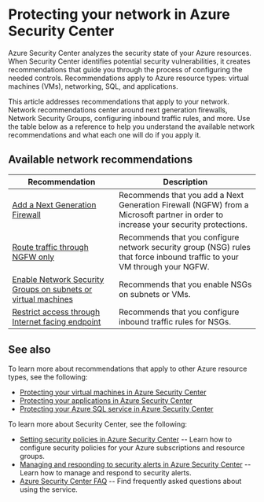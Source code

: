 <properties
   pageTitle="Protecting your network in Azure Security Center  | Microsoft Azure"
   description="This document addresses recommendations in Azure Security Center that help you protect your Azure network and stay in compliance with security policies."
   services="security-center"
   documentationCenter="na"
   authors="TerryLanfear"
   manager="MBaldwin"
   editor=""/>

<tags
   ms.service="security-center"
   ms.devlang="na"
   ms.topic="article"
   ms.tgt_pltfrm="na"
   ms.workload="na"
   ms.date="08/04/2016"
   ms.author="terrylan"/>

# <a name="protecting-your-network-in-azure-security-center"></a>Protecting your network in Azure Security Center

Azure Security Center analyzes the security state of your Azure resources. When Security Center identifies potential security vulnerabilities, it creates recommendations that guide you through the process of configuring the needed controls.  Recommendations apply to Azure resource types: virtual machines (VMs), networking, SQL, and applications.

This article addresses recommendations that apply to your network.  Network recommendations center around next generation firewalls, Network Security Groups, configuring inbound traffic rules, and more.  Use the table below as a reference to help you understand the available network recommendations and what each one will do if you apply it.

## <a name="available-network-recommendations"></a>Available network recommendations

|Recommendation|Description|
|-----|-----|
|[Add a Next Generation Firewall](security-center-add-next-generation-firewall.md)|Recommends that you add a Next Generation Firewall (NGFW) from a Microsoft partner in order to increase your security protections.|
|[Route traffic through NGFW only](security-center-add-next-generation-firewall.md#route-traffic-through-ngfw-only)|Recommends that you configure network security group (NSG) rules that force inbound traffic to your VM through your NGFW.|
|[Enable Network Security Groups on subnets or virtual machines](security-center-enable-network-security-groups.md)|Recommends that you enable NSGs on subnets or VMs.|
|[Restrict access through Internet facing endpoint](security-center-restrict-access-through-internet-facing-endpoints.md)|Recommends that you configure inbound traffic rules for NSGs.|

## <a name="see-also"></a>See also

To learn more about recommendations that apply to other Azure resource types, see the following:

- [Protecting your virtual machines in Azure Security Center](security-center-virtual-machine-recommendations.md)
- [Protecting your applications in Azure Security Center](security-center-application-recommendations.md)
- [Protecting your Azure SQL service in Azure Security Center](security-center-sql-service-recommendations.md)

To learn more about Security Center, see the following:

- [Setting security policies in Azure Security Center](security-center-policies.md) -- Learn how to configure security policies for your Azure subscriptions and resource groups.
- [Managing and responding to security alerts in Azure Security Center](security-center-managing-and-responding-alerts.md) -- Learn how to manage and respond to security alerts.
- [Azure Security Center FAQ](security-center-faq.md) -- Find frequently asked questions about using the service.
